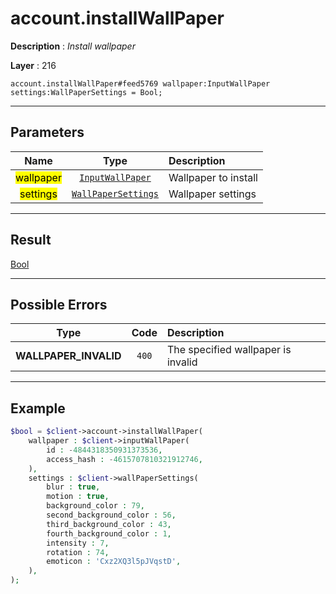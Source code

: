 # account.installWallPaper

**Description** : *Install wallpaper*

**Layer** : 216

```tl
account.installWallPaper#feed5769 wallpaper:InputWallPaper settings:WallPaperSettings = Bool;
```

---

## Parameters

| Name | Type | Description |
| :---: | :---: | :--- |
| <mark>wallpaper</mark> | [`InputWallPaper`](type/InputWallPaper) | Wallpaper to install |
| <mark>settings</mark> | [`WallPaperSettings`](type/WallPaperSettings) | Wallpaper settings |

---

## Result

[Bool](type/Bool)

---

## Possible Errors

| Type | Code | Description |
| :---: | :---: | :--- |
| **WALLPAPER_INVALID** | `400` | The specified wallpaper is invalid |

---

## Example

```php
$bool = $client->account->installWallPaper(
	wallpaper : $client->inputWallPaper(
		id : -4844318350931373536,
		access_hash : -4615707810321912746,
	),
	settings : $client->wallPaperSettings(
		blur : true,
		motion : true,
		background_color : 79,
		second_background_color : 56,
		third_background_color : 43,
		fourth_background_color : 1,
		intensity : 7,
		rotation : 74,
		emoticon : 'Cxz2XQ3l5pJVqstD',
	),
);
```